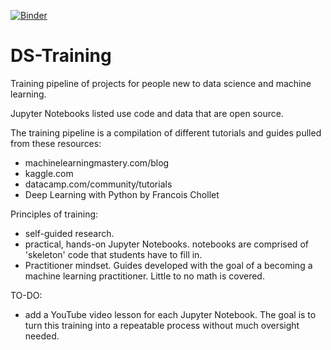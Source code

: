 [![Binder](https://mybinder.org/badge_logo.svg)](https://mybinder.org/v2/gh/kevinajordan/DS-Training/master)

# DS-Training

Training pipeline of projects for people new to data science and machine learning. 

Jupyter Notebooks listed use code and data that are open source.

The training pipeline is a compilation of different tutorials and guides pulled from these resources:

* machinelearningmastery.com/blog
* kaggle.com
* datacamp.com/community/tutorials
* Deep Learning with Python by Francois Chollet


Principles of training:
* self-guided research.
* practical, hands-on Jupyter Notebooks. notebooks are comprised of 'skeleton' code that students have to fill in.
* Practitioner mindset. Guides developed with the goal of a becoming a machine learning practitioner. Little to no math is covered.

TO-DO:
* add a YouTube video lesson for each Jupyter Notebook. The goal is to turn this training into a repeatable process without much oversight needed.
